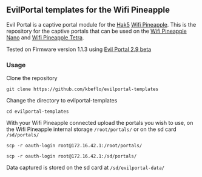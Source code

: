 ## EvilPortal templates for the Wifi Pineapple

Evil Portal is a captive portal module for the [Hak5](https://www.hak5.org/) [Wifi Pineapple](https://www.wifipineapple.com/). This is the repository for the captive portals that can be used on the [Wifi Pineapple Nano](http://hakshop.myshopify.com/products/wifi-pineapple?variant=81044992) and [Wifi Pineapple Tetra](http://hakshop.myshopify.com/products/wifi-pineapple?variant=11303845317).

Tested on Firmware version 1.1.3 using [Evil Portal 2.9 beta](https://github.com/frozenjava/EvilPortalNano/tree/development)

### Usage
Clone the repository

    git clone https://github.com/kbeflo/evilportal-templates

Change the directory to evilportal-templates

    cd evilportal-templates

With your Wifi Pineapple connected upload the portals you wish to use, on the Wifi Pineapple internal storage `/root/portals/` or on the sd card `/sd/portals/`

    scp -r oauth-login root@172.16.42.1:/root/portals/

    scp -r oauth-login root@172.16.42.1:/sd/portals/

Data captured is stored on the sd card at `/sd/evilportal-data/`
